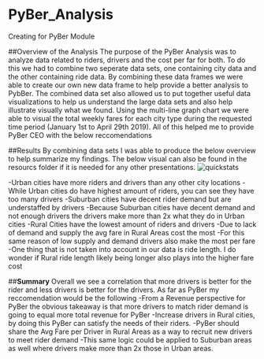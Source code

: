 # PyBer_Analysis
Creating for PyBer Module

##Overview of the Analysis
The purpose of the PyBer Analysis was to analyze data related to riders, drivers and the cost per far for both. To do this we had to combine two seperate data sets, one containing city data and the other containing ride data. By combining these data frames we were able to create our own new data frame to help provide a better analysis to PybBer. The combined data set also allowed us to put together useful data visualizations to help us understand the large data sets and also help illustrate visually what we found. Using the multi-line graph chart we were able to visual the total weekly fares for each city type during the requested time period (January 1st to April 29th 2019). All of this helped me to provide PyBer CEO with the below reccomendations

##Results
By combining data sets I was able to produce the below overview to help summarize my findings. The below visual can also be found in the resourcs folder if it is needed for any other presentations.
![quickstats](https://user-images.githubusercontent.com/79228491/127221170-ebc1e5cf-ca95-4b7c-a8cc-b2571f989e43.PNG)

-Urban cities have more riders and drivers than any other city locations
  -While Urban cities do have highest amount of riders, you can see they have too many drivers
 -Suburban cities have decent rider demand but are understaffed by drivers
  -Because Suburban cities have decent demand and not enough drivers the drivers make more than 2x what they do in Urban cities 
 -Rural Cities have the lowest amount of riders and drivers
  -Due to lack of demand and supply the avg fare in Rural Areas cost the most 
  -For this same reason of low supply and demand drivers also make the most per fare
  -One thing that is not taken into account in our data is ride length. I do wonder if Rural ride length likely being longer also plays into the higher fare cost

##**Summary**
 Overall we see a correlation that more drivers is better for the rider and less drivers is better for the drivers. As far as PyBer my reccomendation would be the following 
 -From a Revenue perspective for PyBer the obvious takeaway is that more drivers to match rider demand is going to equal more total revenue for PyBer
 -Increase drivers in Rural cities, by doing this PyBer can satisfy the needs of their riders. 
  -PyBer should share the Avg Fare per Driver in Rural Areas as a way to recruit new drivers to meet rider demand
 -This same logic could be applied to Suburban areas as well where drivers make more than 2x those in Urban areas.
